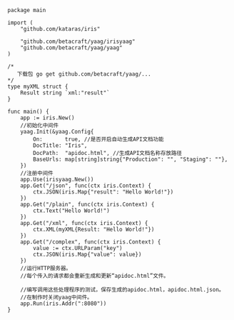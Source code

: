     package main

    import (
    	"github.com/kataras/iris"

    	"github.com/betacraft/yaag/irisyaag"
    	"github.com/betacraft/yaag/yaag"
    )

    /*
       下载包 go get github.com/betacraft/yaag/...
    */
    type myXML struct {
    	Result string `xml:"result"`
    }

    func main() {
    	app := iris.New()
    	//初始化中间件
    	yaag.Init(&yaag.Config{
    		On:       true, //是否开启自动生成API文档功能
    		DocTitle: "Iris",
    		DocPath:  "apidoc.html", //生成API文档名称存放路径
    		BaseUrls: map[string]string{"Production": "", "Staging": ""},
    	})
    	//注册中间件
    	app.Use(irisyaag.New())
    	app.Get("/json", func(ctx iris.Context) {
    		ctx.JSON(iris.Map{"result": "Hello World!"})
    	})
    	app.Get("/plain", func(ctx iris.Context) {
    		ctx.Text("Hello World!")
    	})
    	app.Get("/xml", func(ctx iris.Context) {
    		ctx.XML(myXML{Result: "Hello World!"})
    	})
    	app.Get("/complex", func(ctx iris.Context) {
    		value := ctx.URLParam("key")
    		ctx.JSON(iris.Map{"value": value})
    	})
    	//运行HTTP服务器。
    	//每个传入的请求都会重新生成和更新“apidoc.html”文件。

    	//编写调用这些处理程序的测试，保存生成的apidoc.html，apidoc.html.json。
    	//在制作时关闭yaag中间件。
    	app.Run(iris.Addr(":8080"))
    }




